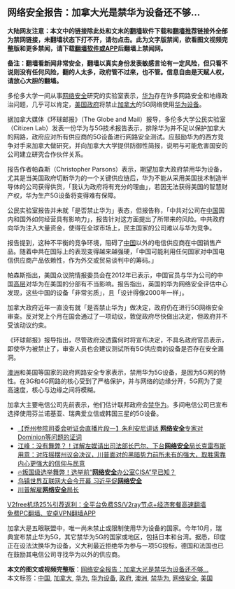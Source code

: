 <h2>网络安全报告：加拿大光是禁华为设备还不够…</h2> <p class="notice"><b>大陆网友注意：本文中的链接除此处和文末的<a href="https://github.com/bannedbook/fanqiang" >翻墙</a>软件下载和<a href="https://github.com/killgcd/justmysocks/blob/master/README.md">翻墙推荐</a>链接外全部为禁网链接，未翻墙状态下打不开，请勿点击。此为文字版禁闻，欲看图文视频完整版和更多禁闻，请下载<a href="https://github.com/bannedbook/fanqiang">翻墙软件或APP</a>后翻墙上禁闻网。</p><p>备注：翻墙看新闻非常安全，翻墙以真实身份发表敏感言论有一定风险，但只看不说则没有任何风险，翻的人太多，政府管不过来，也不管。信息自由是天赋人权，请放心大胆的翻墙。</b></p>  <div class="entry"> <p id="conimg">多伦多大学一间从事<a href="https://www.bannedbook.org/bnews/tag/%e7%bd%91%e7%bb%9c%e5%ae%89%e5%85%a8/" class="st_tag internal_tag" rel="tag" title="标签 网络安全 下的日志">网络安全</a>研究的实验室表示，<a href="https://www.bannedbook.org/bnews/tag/%e5%8d%8e%e4%b8%ba/" class="st_tag internal_tag" rel="tag" title="标签 华为 下的日志">华为</a>存在许多网路安全和地缘政治问题，几乎可以肯定，<a href="https://www.bannedbook.org/bnews/tag/%e7%be%8e%e5%9b%bd/" class="st_tag internal_tag" rel="tag" title="标签 美国 下的日志">美国</a><a href="https://www.bannedbook.org/bnews/tag/%e6%94%bf%e5%ba%9c/" class="st_tag internal_tag" rel="tag" title="标签 政府 下的日志">政府</a>将禁止<a href="https://www.bannedbook.org/bnews/tag/%e5%8a%a0%e6%8b%bf%e5%a4%a7/" class="st_tag internal_tag" rel="tag" title="标签 加拿大 下的日志">加拿大</a>的5G网络使用<a href="https://www.bannedbook.org/bnews/tag/%E5%8D%8E%E4%B8%BA%E8%AE%BE%E5%A4%87/" class="st_tag internal_tag" rel="tag" title="标签 华为设备 下的日志">华为设备</a>。</p> <p>据加拿大媒体《环球邮报》（The Globe and Mail）报导，多伦多大学公民实验室（Citizen Lab）发表一份华为与5G技术报告表示，排除华为并不足以保护加拿大的网路，政府应对所有供应商的5G设备进行网路安全测试。应鼓励华为的西方竞争对手来加拿大做研究，并向加拿大大学提供防御性简报，说明与可能危害国安的公司建立研究合作伙伴关系。</p> <p>报告作者帕森斯（Christopher Parsons）表示，期望加拿大政府禁用华为设备，尤其是当美国政府切断华为的一个关键供应链后，华为不能从采用美国技术制造半导体的公司获得供货，「我认为政府将有充分的理由」，若因无法获得美国的智慧财产权，华为生产5G设备将变得难有保障。</p>  <p>公民实验室报告并未就「是否禁止华为」表态，但报告称，「中共对公司在<span class='wp_keywordlink_affiliate'><a href="https://www.bannedbook.org/" title="中国" target="_blank">中国</a></span>国内和国外如何经营具有影响力」，报告针对这方面提出了所带来的风险。中共政府向华为注入大量资金，使得在全球市场上，民主国家的公司难以与华为竞争。</p> <p>报告提到，这种不平衡的竞争环境，阻碍了<a href="https://www.bannedbook.org/bnews/tag/%E4%B8%AD%E5%9B%BD/" class="st_tag internal_tag" rel="tag" title="标签 中国 下的日志">中国</a>以外的电信供应商在中国销售产品。随着中共在国际上的表现变得越来越强硬，「中国可能利用任何国家对中国电信供应商产品依赖性，作为外交或贸易谈判中的筹码。」</p> <p>帕森斯指出，美国众议院情报委员会在2012年已表示，中国官员与华为公司的中国<span class='wp_keywordlink_affiliate'><a href="https://www.bannedbook.org/bnews/ccpdope/" title="中共高层内幕" target="_blank">高层</a></span>对华为在美国的分部有不当影响。报告指出，英国的华为网络安全评估中心发现，这些中国的设备「非常劣质」，且「设计得像2000年一样」。</p>  <p>加拿大政府近年一直没有就「是否禁止华为」做决定，政府仍在进行5G网络安全审查。反对党上个月在国会通过了一项动议，敦促政府尽快做出决定，但政府并不受该动议约束。</p> <p>《环球邮报》报导指出，尽管政府没透露何时将宣布决定，不具名政府官员表示，即使华为被禁止了，审查人员也会建议测试所有5G供应商的设备是否存在安全漏洞。</p> <p><a href="https://www.bannedbook.org/bnews/tag/%e6%be%b3%e6%b4%b2/" class="st_tag internal_tag" rel="tag" title="标签 澳洲 下的日志">澳洲</a>和美国等国家的政府网路安全专家表示，禁用华为5G设备，是因为5G网的特性。在3G和4G网路的核心受到了严格保护，并与网络的边缘分开，5G网为了提高速度，核心与边缘之间将模糊。</p>  <p>加拿大主要电信公司先前表示，他们估计联邦政府会<a href="https://www.bannedbook.org/bnews/tag/%E7%A6%81%E5%8D%8E%E4%B8%BA/" class="st_tag internal_tag" rel="tag" title="标签 禁华为 下的日志">禁华为</a>。多间电信公司已宣布选择使用芬兰诺基亚、瑞典爱立信或韩国三星的5G设备。</p> <ul class='op-related-articles' title='相关阅读'> <li><a href='https://www.bannedbook.org/bnews/bannedvideo/20201204/1441672.html' target='_blank'>【乔州参院司委会听证会直播片段一】朱利安尼讲话 <b>网络安全</b>专家对Dominion等问题的证词</a></li> <li><a href='https://www.bannedbook.org/bnews/cbnews/20201202/1440805.html' target='_blank'>江峰：没有舞弊？！详解左媒请出司法部长巴尔、下台<b>网络安全</b>局长克雷布斯用意：对阵摇摆州议会决议，川普面对的黑暗势力前所未有的强大，取胜需靠内心更强大的信仰与民意</a></li> <li><a href='https://www.bannedbook.org/bnews/bannedvideo/20201201/1440254.html' target='_blank'>🔥叛国级选举舞弊！选举前“<b>网络安全</b>办公室CISA”早已知？</a></li> <li><a href='https://www.bannedbook.org/bnews/headline/20201123/1435736.html' target='_blank'>乌镇世界互联网大会今开幕 习近平促<b>网络安全</b></a></li> <li><a href='https://www.bannedbook.org/bnews/bannedvideo/20201119/1433534.html' target='_blank'>川普解雇<b>网络安全</b>局长</a></li> </ul> <p class="texttj"> <a href="https://www.bannedbook.org/forum23/topic22702.html" target="_blank">V2free机场25%引荐返利：全平台免费SS/V2ray节点+经济套餐高速翻墙</a><br/> <a href="https://github.com/bannedbook/fanqiang/wiki/%E7%A6%81%E9%97%BB%E7%BD%91%E5%AE%89%E5%8D%93%E7%BF%BB%E5%A2%99%E6%96%B0%E9%97%BBAPP" target="_blank">免费PC翻墙、安卓VPN翻墙APP</a></p><p>加拿大是五眼联盟中，唯一尚未禁止或限制使用华为设备的国家。今年10月，瑞典宣布禁止华为5G，其它禁华为5G的国家或地区，包括日本和台湾。据悉，印度正在设法汰换华为设备，义大利最近拒绝华为参与一项5G投标，德国和法国也已在鼓励其电信公司寻找华为以外的供应商。</p><a name='sharetosocial'></a>       <div><b>本文的图文或视频完整版</b>：<a href='https://www.bannedbook.org/bnews/cbnews/20201210/1444991.html'>网络安全报告：加拿大光是禁华为设备还不够…</a></div>  </div><!--END ENTRY--> <div class="postfooter"> <div>本文标签：<a href="https://www.bannedbook.org/bnews/tag/%E4%B8%AD%E5%9B%BD/" rel="tag">中国</a>, <a href="https://www.bannedbook.org/bnews/tag/%e5%8a%a0%e6%8b%bf%e5%a4%a7/" rel="tag">加拿大</a>, <a href="https://www.bannedbook.org/bnews/tag/%e5%8d%8e%e4%b8%ba/" rel="tag">华为</a>, <a href="https://www.bannedbook.org/bnews/tag/%E5%8D%8E%E4%B8%BA%E8%AE%BE%E5%A4%87/" rel="tag">华为设备</a>, <a href="https://www.bannedbook.org/bnews/tag/%e6%94%bf%e5%ba%9c/" rel="tag">政府</a>, <a href="https://www.bannedbook.org/bnews/tag/%e6%be%b3%e6%b4%b2/" rel="tag">澳洲</a>, <a href="https://www.bannedbook.org/bnews/tag/%E7%A6%81%E5%8D%8E%E4%B8%BA/" rel="tag">禁华为</a>, <a href="https://www.bannedbook.org/bnews/tag/%e7%bd%91%e7%bb%9c%e5%ae%89%e5%85%a8/" rel="tag">网络安全</a>, <a href="https://www.bannedbook.org/bnews/tag/%e7%be%8e%e5%9b%bd/" rel="tag">美国</a></div>  </div><!--END POSTFOOTER--> 